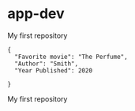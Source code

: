# app-dev
My first repository
```
{
  "Favorite movie": "The Perfume",
  "Author": "Smith",
  "Year Published": 2020

}
```
My first repository
